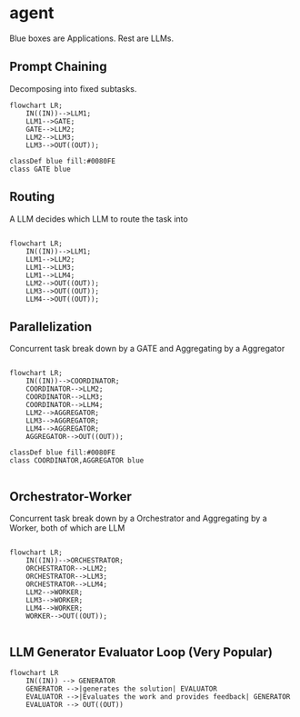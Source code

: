 # agent

Blue boxes are Applications. Rest are LLMs. 

## Prompt Chaining 
Decomposing into fixed subtasks. 

```mermaid
flowchart LR;
    IN((IN))-->LLM1;
    LLM1-->GATE;
    GATE-->LLM2;
    LLM2-->LLM3;
    LLM3-->OUT((OUT));

classDef blue fill:#0080FE
class GATE blue
```

## Routing 
A LLM decides which LLM to route the task into

```mermaid

flowchart LR;
    IN((IN))-->LLM1;
    LLM1-->LLM2;
    LLM1-->LLM3;
    LLM1-->LLM4;
    LLM2-->OUT((OUT));
    LLM3-->OUT((OUT));
    LLM4-->OUT((OUT));
```

## Parallelization
Concurrent task break down by a GATE and Aggregating by a Aggregator
```mermaid

flowchart LR;
    IN((IN))-->COORDINATOR;
    COORDINATOR-->LLM2;
    COORDINATOR-->LLM3;
    COORDINATOR-->LLM4;
    LLM2-->AGGREGATOR;
    LLM3-->AGGREGATOR;
    LLM4-->AGGREGATOR;
    AGGREGATOR-->OUT((OUT));
   
classDef blue fill:#0080FE
class COORDINATOR,AGGREGATOR blue


```

## Orchestrator-Worker
Concurrent task break down by a Orchestrator and Aggregating by a Worker, both of which are LLM
```mermaid

flowchart LR;
    IN((IN))-->ORCHESTRATOR;
    ORCHESTRATOR-->LLM2;
    ORCHESTRATOR-->LLM3;
    ORCHESTRATOR-->LLM4;
    LLM2-->WORKER;
    LLM3-->WORKER;
    LLM4-->WORKER;
    WORKER-->OUT((OUT));
   
```
## LLM Generator Evaluator Loop (Very Popular)
```mermaid
flowchart LR
    IN((IN)) --> GENERATOR
    GENERATOR -->|generates the solution| EVALUATOR
    EVALUATOR -->|Evaluates the work and provides feedback| GENERATOR
    EVALUATOR --> OUT((OUT))

```




